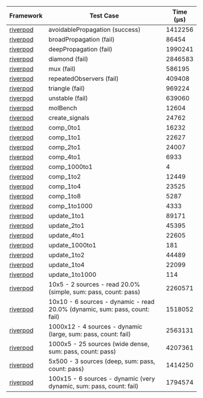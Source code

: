 | Framework | Test Case | Time (μs) |
| --- | --- | --- |
| [riverpod](https://github.com/rrousselGit/riverpod) | avoidablePropagation (success) | 1412256 |
| [riverpod](https://github.com/rrousselGit/riverpod) | broadPropagation (fail) | 86454 |
| [riverpod](https://github.com/rrousselGit/riverpod) | deepPropagation (fail) | 1990241 |
| [riverpod](https://github.com/rrousselGit/riverpod) | diamond (fail) | 2846583 |
| [riverpod](https://github.com/rrousselGit/riverpod) | mux (fail) | 586195 |
| [riverpod](https://github.com/rrousselGit/riverpod) | repeatedObservers (fail) | 409408 |
| [riverpod](https://github.com/rrousselGit/riverpod) | triangle (fail) | 969224 |
| [riverpod](https://github.com/rrousselGit/riverpod) | unstable (fail) | 639060 |
| [riverpod](https://github.com/rrousselGit/riverpod) | molBench | 12604 |
| [riverpod](https://github.com/rrousselGit/riverpod) | create_signals | 24762 |
| [riverpod](https://github.com/rrousselGit/riverpod) | comp_0to1 | 16232 |
| [riverpod](https://github.com/rrousselGit/riverpod) | comp_1to1 | 22627 |
| [riverpod](https://github.com/rrousselGit/riverpod) | comp_2to1 | 24007 |
| [riverpod](https://github.com/rrousselGit/riverpod) | comp_4to1 | 6933 |
| [riverpod](https://github.com/rrousselGit/riverpod) | comp_1000to1 | 4 |
| [riverpod](https://github.com/rrousselGit/riverpod) | comp_1to2 | 12449 |
| [riverpod](https://github.com/rrousselGit/riverpod) | comp_1to4 | 23525 |
| [riverpod](https://github.com/rrousselGit/riverpod) | comp_1to8 | 5287 |
| [riverpod](https://github.com/rrousselGit/riverpod) | comp_1to1000 | 4333 |
| [riverpod](https://github.com/rrousselGit/riverpod) | update_1to1 | 89171 |
| [riverpod](https://github.com/rrousselGit/riverpod) | update_2to1 | 45395 |
| [riverpod](https://github.com/rrousselGit/riverpod) | update_4to1 | 22605 |
| [riverpod](https://github.com/rrousselGit/riverpod) | update_1000to1 | 181 |
| [riverpod](https://github.com/rrousselGit/riverpod) | update_1to2 | 44489 |
| [riverpod](https://github.com/rrousselGit/riverpod) | update_1to4 | 22099 |
| [riverpod](https://github.com/rrousselGit/riverpod) | update_1to1000 | 114 |
| [riverpod](https://github.com/rrousselGit/riverpod) | 10x5 - 2 sources - read 20.0% (simple, sum: pass, count: pass) | 2260571 |
| [riverpod](https://github.com/rrousselGit/riverpod) | 10x10 - 6 sources - dynamic - read 20.0% (dynamic, sum: pass, count: fail) | 1518052 |
| [riverpod](https://github.com/rrousselGit/riverpod) | 1000x12 - 4 sources - dynamic (large, sum: pass, count: fail) | 2563131 |
| [riverpod](https://github.com/rrousselGit/riverpod) | 1000x5 - 25 sources (wide dense, sum: pass, count: pass) | 4207361 |
| [riverpod](https://github.com/rrousselGit/riverpod) | 5x500 - 3 sources (deep, sum: pass, count: pass) | 1414250 |
| [riverpod](https://github.com/rrousselGit/riverpod) | 100x15 - 6 sources - dynamic (very dynamic, sum: pass, count: fail) | 1794574 |
